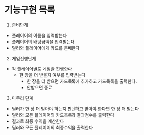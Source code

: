 기능구현 목록
=========

1. 준비단계
- 플레이어의 이름을 입력받는다
- 플레이어의 배팅금액을 입력받는다
- 딜러와 플레이어에게 카드를 분배한다


2. 게임진행단계
- 각 플레이어별로 게임을 진행한다
  - 한 장을 더 받을지 여부를 입력받는다
    - 한 장을 더 받으면 카드목록에 추가하고 카드목록을 출력한다.
    - 안받으면 종료
    
    
3. 마무리 단계
- 딜러가 한 장 더 받아야 하는지 판단하고 받아야 한다면 한 장 더 받는다
- 딜러와 모든 플레이어의 카드목록과 결과점수를 출력한다
- 결과로 최종 수익을 계산한다
- 딜러와 모든 플레이어의 최종수익을 출력한다
